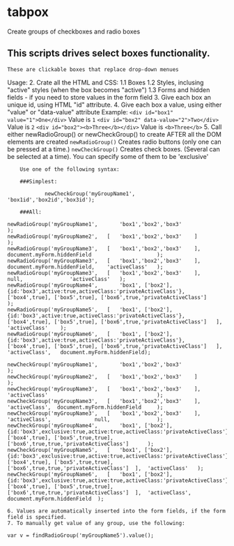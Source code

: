 # tabpox
Create groups of checkboxes and radio boxes


## This scripts drives select boxes functionality.
	These are clickable boxes that replace drop-down menues

Usage:
	2. Crate all the HTML and CSS:
		1.1 Boxes
		1.2 Styles, inclusing "active" styles (when the box becomes "active")
		1.3 Forms and hidden fields - if you need to store values in the form field
	3. Give each box an unique id, using HTML "id" attribute.
	4. Give each box a value, using either "value" or "data-value" attribute
		Example:
		`<div id="box1" value="1">One</div>`			 Value is `1`
		`<div id="box2" data-value="2">Two</div>`		 Value is `2`
		`<div id="box2"><b>Three</b></div>`			 Value is `<b>Three</b>`
	5. Call either newRadioGroup() or newCheckGroup() to create AFTER all the DOM elements are created
		`newRadioGroup()`		 Creates radio buttons (only one can be pressed at a time.)
		`newCheckGroup()`		 Creates check boxes. (Several can be selected at a time). You can specify some of them to be 'exclusive'

		Use one of the following syntax:

		###Simplest:
```			newRadioGroup('myGroupName1',	'box1id','box2id','box3id');
			newCheckGroup('myGroupName1',	'box1id','box2id','box3id');
```
		###All:
```
newRadioGroup('myGroupName1',		'box1','box2','box3'														);
newRadioGroup('myGroupName2',	[	'box1','box2','box3'	]													);
newRadioGroup('myGroupName3',	[	'box1','box2','box3'	],	document.myForm.hiddenField						);
newRadioGroup('myGroupName3',	[	'box1','box2','box3'	],	document.myForm.hiddenField,	'activeClass'	);
newRadioGroup('myGroupName3',	[	'box1','box2','box3'	],				null,				'activeClass'	);
newRadioGroup('myGroupName4',		'box1', ['box2'], {id:'box3',active:true,activeClass:'privateActiveClass'},  ['box4',true], ['box5',true], ['box6',true,'privateActiveClass']		);
newRadioGroup('myGroupName5',	[	'box1', ['box2'], {id:'box3',active:true,activeClass:'privateActiveClass'},  ['box4',true], ['box5',true], ['box6',true,'privateActiveClass']	], 'activeClass'	);
newRadioGroup('myGroupName6',	[	'box1', ['box2'], {id:'box3',active:true,activeClass:'privateActiveClass'},  ['box4',true], ['box5',true], ['box6',true,'privateActiveClass']	], 'activeClass',	document.myForm.hiddenField);
```

```
newCheckGroup('myGroupName1',		'box1','box2','box3'														);
newCheckGroup('myGroupName2',	[	'box1','box2','box3'	]													);
newCheckGroup('myGroupName3',	[	'box1','box2','box3'	],	'activeClass'									);
newCheckGroup('myGroupName3',	[	'box1','box2','box3'	],	'activeClass',	document.myForm.hiddenField		);
newCheckGroup('myGroupName3',	[	'box1','box2','box3'	],	'activeClass',				null,				);
newCheckGroup('myGroupName4',		'box1', ['box2'], {id:'box3',exclusive:true,active:true,activeClass:'privateActiveClass'},  ['box4',true], ['box5',true,true], ['box6',true,true,'privateActiveClass']		);
newCheckGroup('myGroupName5',	[	'box1', ['box2'], {id:'box3',exclusive:true,active:true,activeClass:'privateActiveClass'},  ['box4',true], ['box5',true,true], ['box6',true,true,'privateActiveClass']	],	'activeClass'	);
newCheckGroup('myGroupName6',	[	'box1', ['box2'], {id:'box3',exclusive:true,active:true,activeClass:'privateActiveClass'},  ['box4',true], ['box5',true,true], ['box6',true,true,'privateActiveClass']	],	'activeClass', document.myForm.hiddenField	);
```

	6. Values are automatically inserted into the form fields, if the form field is specified.
	7. To manually get value of any group, use the following:
`var v = findRadioGroup('myGroupName5').value();`
